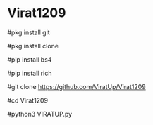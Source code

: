 # Virat1209

#pkg install git

#pkg install clone

#pip install bs4

#pip install rich

#git clone https://github.com/ViratUp/Virat1209

#cd Virat1209

#python3 VIRATUP.py
